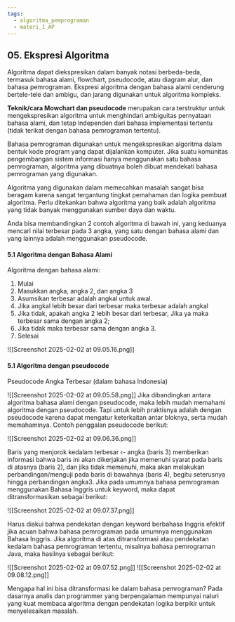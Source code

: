 ```yaml
---
tags:
  - algoritma_pemprograman
  - materi_1_AP
---
```

## 05. Ekspresi Algoritma

Algoritma dapat diekspresikan dalam banyak notasi berbeda-beda, termasuk bahasa alami, flowchart, pseudocode, atau diagram alur, dan bahasa pemrograman. Ekspresi algoritma dengan bahasa alami cenderung bertele-tele dan ambigu, dan jarang digunakan untuk algoritma kompleks. 

**Teknik/cara Mowchart dan pseudocode** merupakan cara terstruktur untuk mengekspresikan algoritma untuk menghindari ambiguitas pernyataan bahasa alami, dan tetap independen dari bahasa implementasi tertentu (tidak terikat dengan bahasa pemrograman tertentu).

Bahasa pemrograman digunakan untuk mengekspresikan algoritma dalam bentuk kode program yang dapat dijalankan komputer. Jika suatu komunitas pengembangan sistem informasi hanya menggunakan satu bahasa pemrograman, algoritma yang dibuatnya boleh dibuat mendekati bahasa pemrograman yang digunakan.

Algoritma yang digunakan dalam memecahkan masalah sangat bisa beragam karena sangat tergantung tingkat pemahaman dan logika pembuat algoritma. Perlu ditekankan bahwa algoritma yang baik adalah algoritma yang tidak banyak menggunakan sumber daya dan waktu.

Anda bisa membandingkan 2 contoh algoritma di bawah ini, yang keduanya mencari nilai terbesar pada 3 angka, yang satu dengan bahasa alami dan yang lainnya adalah menggunakan pseudocode.

#### 5.1 Algoritma dengan Bahasa Alami

Algoritma dengan bahasa alami:

1. ﻿﻿﻿Mulai
2. ﻿﻿﻿Masukkan angka, angka 2, dan angka 3
3. ﻿﻿﻿Asumsikan terbesar adalah angkal untuk awal.
4. ﻿﻿﻿Jika angkal lebih besar dari terbesar maka terbesar adalah angkal
5. ﻿﻿﻿Jika tidak, apakah angka 2 lebih besar dari terbesar, Jika ya maka terbesar sama dengan angka 2;
6. ﻿﻿﻿Jika tidak maka terbesar sama dengan angka 3.
7. Selesai

![[Screenshot 2025-02-02 at 09.05.16.png]]


#### 5.1 Algoritma dengan pseudocode

Pseudocode Angka Terbesar (dalam bahasa Indonesia)

![[Screenshot 2025-02-02 at 09.05.58.png]]
Jika dibandingkan antara algoritma bahasa alami dengan pseudocode, maka lebih mudah memahami algoritma dengan pseudocode. Tapi untuk lebih praktisnya adalah dengan pseudocode karena dapat mengatur keterkaitan antar bloknya, serta mudah memahaminya. Contoh penggalan pseudocode berikut:

![[Screenshot 2025-02-02 at 09.06.36.png]]

Baris yang menjorok kedalam terbesar ‹- angka (baris 3) memberikan informasi bahwa baris ini akan dikerjakan jika memenuhi syarat pada baris di atasnya (baris 2), dan jika tidak memenuhi, maka akan melakukan perbandingan/menguji pada baris di bawahnya (baris 4), begitu seterusnya hingga perbandingan angka3. Jika pada umumnya bahasa pemrograman menggunakan Bahasa Inggris untuk keyword, maka dapat ditransformasikan sebagai berikut:

![[Screenshot 2025-02-02 at 09.07.37.png]]

Harus diakui bahwa pendekatan dengan keyword berbahasa Inggris efektif jika acuan bahwa bahasa pemrograman pada umumnya menggunakan Bahasa Inggris. Jika algoritma di atas ditransformasi atau pendekatan kedalam bahasa pemrograman tertentu, misalnya bahasa pemrograman Java, maka hasilnya sebagai berikut:

![[Screenshot 2025-02-02 at 09.07.52.png]]
![[Screenshot 2025-02-02 at 09.08.12.png]]

Mengapa hal ini bisa ditransformasi ke dalam bahasa pemrograman? Pada dasarnya analis dan programmer yang berpengalaman mempunyai naluri yang kuat membaca algoritma dengan pendekatan logika berpikir untuk menyelesaikan masalah.